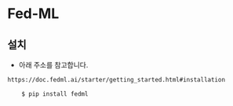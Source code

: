 # Fed-ML

## 설치

- 아래 주소를 참고합니다.
```bash
https://doc.fedml.ai/starter/getting_started.html#installation
```

```bash
    $ pip install fedml
```

